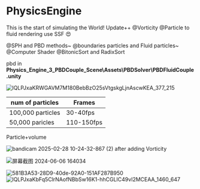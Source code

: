 # PhysicsEngine
This is the start of simulating the World!
Update++ @Vorticity @Particle to fluid rendering use SSF :heart_eyes:


@SPH and PBD methods~
@boundaries particles and Fluid particles~
@Computer Shader 
@BitonicSort and RadixSort

pbd in **Physics_Engine_3_PBDCouple_Scene\Assets\PBDSolver\PBDFluidCouple.unity**

![lQLPJxaKRWGAVM7M180BebBzO25sVtgskgLjnAscwKEA_377_215](https://user-images.githubusercontent.com/64120028/181718091-a01ed29f-4e9e-4bee-8d3f-3439912a2901.png)

| num of particles | Frames | 
|-------|-------|
| 100,000 particles | 30-40fps | 
| 50,000 paricles| 110-150fps | 



Particle+volume


![bandicam 2025-02-28 10-24-32-867 (2)](https://github.com/user-attachments/assets/1705e552-c7df-404b-8e4c-058b333d159a)
after adding Vorticity


![屏幕截图 2024-06-06 164034](https://github.com/alen-cell/PhysicsEngine/assets/64120028/18d69d87-a4b8-4267-b2f2-f0e30c641b94)

![581B3A53-28D9-40de-92A0-151AF287B950](https://user-images.githubusercontent.com/64120028/181717967-0d759db6-cc71-4a15-9688-8d97d13e1c14.png)
![lQLPJxaKbFq5ClrNAofNBbSw16K1-hhCGLIC49vl2MCEAA_1460_647](https://user-images.githubusercontent.com/64120028/181717991-e56c02eb-b508-4783-856b-cc958415b78c.png)
